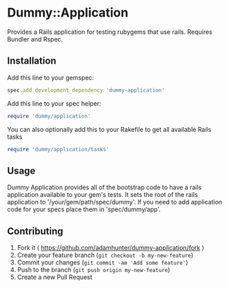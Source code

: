 # Dummy::Application

Provides a Rails application for testing rubygems that use rails.
Requires Bundler and Rspec.

## Installation

Add this line to your gemspec:
```ruby
spec.add_development_dependency 'dummy-application'
```

Add this line to your spec helper:
```ruby
require 'dummy/application'
```

You can also optionally add this to your Rakefile to get all available Rails tasks
```ruby
require 'dummy/application/tasks'
```

## Usage

Dummy Application provides all of the bootstrap code to have a rails
application available to your gem's tests.  It sets the root of the rails
application to '/your/gem/path/spec/dummy'.  If you need to add application
code for your specs place them in 'spec/dummy/app'.

## Contributing

1. Fork it ( https://github.com/adamhunter/dummy-application/fork )
2. Create your feature branch (`git checkout -b my-new-feature`)
3. Commit your changes (`git commit -am 'Add some feature'`)
4. Push to the branch (`git push origin my-new-feature`)
5. Create a new Pull Request
